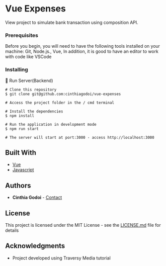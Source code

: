 # Vue Expenses

View project to simulate bank transaction using composition API.

### Prerequisites

Before you begin, you will need to have the following tools installed on your machine: Git, Node.js., Vue, In addition, it is good to have an editor to work with code like VSCode

### Installing

🧭 Run Server(Backend)
```
# Clone this repository
$ git clone git@github.com:cinthiagodoi/vue-expenses

# Access the project folder in the / cmd terminal

# Install the dependencies
$ npm install

# Run the application in development mode
$ npm run start

# The server will start at port:3000 - access http://localhost:3000

```

## Built With

* [Vue](https://vuejs.org/)
* [Javascript](https://developer.mozilla.org/pt-BR/docs/Web/JavaScript) 

## Authors

* **Cinthia Godoi** - [Contact](https://www.linkedin.com/in/cinthia-godoi/)

## License

This project is licensed under the MIT License - see the [LICENSE.md](LICENSE.md) file for details

## Acknowledgments

* Project developed using Traversy Media tutorial
